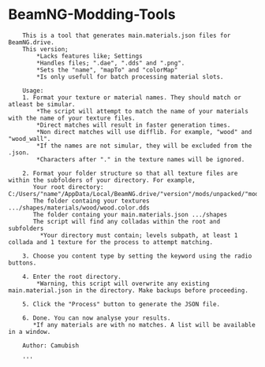 # BeamNG-Modding-Tools
        This is a tool that generates main.materials.json files for BeamNG.drive.
        This version;
            *Lacks features like; Settings
            *Handles files; ".dae", ".dds" and ".png". 
            *Sets the "name", "mapTo" and "colorMap" 
            *Is only usefull for batch processing material slots.             
            
        Usage:
        1. Format your texture or material names. They should match or atleast be simular.
            *The script will attempt to match the name of your materials with the name of your texture files.
            *Direct matches will result in faster generation times.
            *Non direct matches will use difflib. For example, "wood" and "wood_wall". 
            *If the names are not simular, they will be excluded from the .json.
            *Characters after "." in the texture names will be ignored.
            
        2. Format your folder structure so that all texture files are within the subfolders of your directory. For example,
           Your root directory: C:/Users/"name"/AppData/Local/BeamNG.drive/"version"/mods/unpacked/"mod"/levels/"mapname"/art/shapes
           The folder containg your textures .../shapes/materials/wood/wood.color.dds
           The folder containg your main.materials.json .../shapes
           The script will find any colladas within the root and subfolders
             *Your directory must contain; levels subpath, at least 1 collada and 1 texture for the process to attempt matching.
             
        3. Choose you content type by setting the keyword using the radio buttons.
             
        4. Enter the root directory.
            *Warning, this script will overwrite any existing main.material.json in the directory. Make backups before proceeding. 
            
        5. Click the "Process" button to generate the JSON file.
        
        6. Done. You can now analyse your results. 
           *If any materials are with no matches. A list will be available in a window.  

        Author: Camubish
        
        '''        
